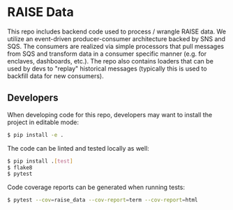 # RAISE Data

This repo includes backend code used to process / wrangle RAISE data. We utilize an event-driven producer-consumer architecture backed by SNS and SQS. The consumers are realized via simple processors that pull messages from SQS and transform data in a consumer specific manner (e.g. for enclaves, dashboards, etc.). The repo also contains loaders that can be used by devs to "replay" historical messages (typically this is used to backfill data for new consumers).

## Developers

When developing code for this repo, developers may want to install the project in editable mode:

```bash
$ pip install -e .
```

The code can be linted and tested locally as well:

```bash
$ pip install .[test]
$ flake8
$ pytest
```

Code coverage reports can be generated when running tests:

```bash
$ pytest --cov=raise_data --cov-report=term --cov-report=html
```
